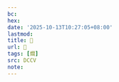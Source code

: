 ```yaml
---
bc:
hex:
date: '2025-10-13T10:27:05+08:00'
lastmod:
title: 􂾬
url: 􂾬
tags: [爓]
src: DCCV
note:
---
```

